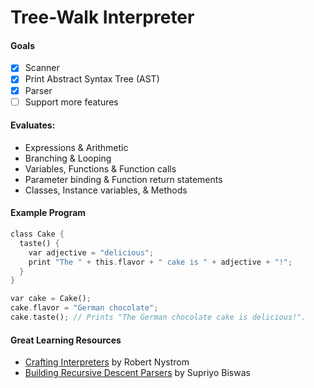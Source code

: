 # Tree-Walk Interpreter
#### Goals
- [x] Scanner
- [x] Print Abstract Syntax Tree (AST)
- [x] Parser
- [ ] Support more features

#### Evaluates:
- Expressions & Arithmetic
- Branching & Looping 
- Variables, Functions & Function calls 
- Parameter binding & Function return statements 
- Classes, Instance variables, & Methods
  
#### Example Program
```rust
class Cake {
  taste() {
    var adjective = "delicious";
    print "The " + this.flavor + " cake is " + adjective + "!";
  }
}

var cake = Cake();
cake.flavor = "German chocolate";
cake.taste(); // Prints "The German chocolate cake is delicious!".
```

#### Great Learning Resources
- [Crafting Interpreters](https://craftinginterpreters.com/) by Robert Nystrom
- [Building Recursive Descent Parsers](https://www.booleanworld.com/building-recursive-descent-parsers-definitive-guide/#How_does_parsing_work) by Supriyo Biswas

<!-- ![](https://user-images.githubusercontent.com/76413679/178587724-7ec4de45-b3fc-4844-9b46-b153afd2353b.png) -->
